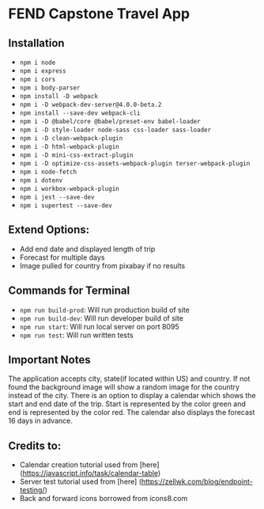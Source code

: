 # FEND Capstone Travel App

## Installation
* `npm i node`
* `npm i express`
* `npm i cors`
* `npm i body-parser`
* `npm install -D webpack`
* `npm i -D webpack-dev-server@4.0.0-beta.2`
* `npm install --save-dev webpack-cli`
* `npm i -D @babel/core @babel/preset-env babel-loader`
* `npm i -D style-loader node-sass css-loader sass-loader`
* `npm i -D clean-webpack-plugin`
* `npm i -D html-webpack-plugin`
* `npm i -D mini-css-extract-plugin`
* `npm i -D optimize-css-assets-webpack-plugin terser-webpack-plugin`
* `npm i node-fetch`
* `npm i dotenv`
* `npm i workbox-webpack-plugin`
* `npm i jest --save-dev`
* `npm i supertest --save-dev`

## Extend Options:
* Add end date and displayed length of trip
* Forecast for multiple days
* Image pulled for country from pixabay if no results

## Commands for Terminal
* `npm run build-prod`: Will run production build of site
* `npm run build-dev`: Will run developer build of site
* `npm run start`: Will run local server on port 8095
* `npm run test`: Will run written tests

## Important Notes
The application accepts city, state(if located within US) and country. If not found the background image will show a random image for the country instead of the city. There is an option to display a calendar which shows the start and end date of the trip. Start is represented by the color green and end is represented by the color red. The calendar also displays the forecast 16 days in advance. 

## Credits to:
* Calendar creation tutorial used from [here] (https://javascript.info/task/calendar-table)
* Server test tutorial used from [here] (https://zellwk.com/blog/endpoint-testing/)
* Back and forward icons borrowed from icons8.com